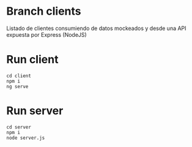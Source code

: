# Branch clients
Listado de clientes consumiendo de datos mockeados y desde una API expuesta por Express (NodeJS)

# Run client
    cd client
    npm i
    ng serve

# Run server
    cd server
    npm i
    node server.js
